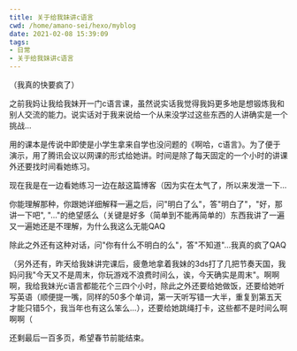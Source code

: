 ```yaml
---
title: 关于给我妹讲c语言
cwd: /home/amano-sei/hexo/myblog
date: 2021-02-08 15:39:09
tags:
- 日常
- 关于给我妹讲c语言
---
```


（我真的快要疯了）

之前我妈让我给我妹开一门c语言课，虽然说实话我觉得我妈更多地是想锻炼我和别人交流的能力。说实话对于我来说给一个从来没学过这些东西的人讲确实是一个挑战...

用的课本是传说中即使是小学生拿来自学也没问题的《啊哈，c语言》。为了便于演示，用了腾讯会议以网课的形式给她讲。时间是除了每天固定的一个小时的讲课外还要找时间看她练习。

现在我是在一边看她练习一边在敲这篇博客（因为实在太气了，所以来发泄一下...

你能理解那种，你跟她详细解释一遍之后，问"明白了么"，答"明白了"，"好，那讲一下吧", "..."的绝望感么（关键是好多（简单到不能再简单的）东西我讲了一遍又一遍她还是不理解，为什么我这么无能QAQ

除此之外还有这种对话，问"你有什么不明白的么"，答"不知道"...我真的疯了QAQ

（另外还有，昨天给我妹讲完课后，疲惫地拿着我妹的3ds打了几把节奏天国，我妈问我"今天又不是周末，你玩游戏不浪费时间么，诶，今天确实是周末"。啊啊啊，我给我妹光c语言都能花个三四个小时，除此之外还要给她做饭，还要给她听写英语（顺便提一嘴，同样的50多个单词，第一天听写错一大半，重复到第五天才能只错5个，我当年也有这么笨么...），还要给她跳绳打卡，这些都不是时间么啊啊啊（

还剩最后一百多页，希望春节前能结束。

